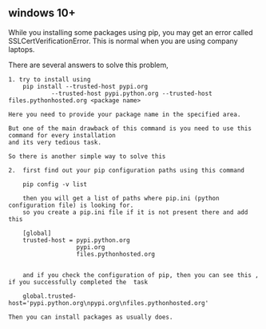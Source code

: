 windows 10+
-----------

While you installing some packages using pip, you may get an error called SSLCertVerificationError.
This is normal when you are using company laptops.

There are several answers to solve this problem, 
 
    1. try to install using 
        pip install --trusted-host pypi.org 
                --trusted-host pypi.python.org --trusted-host files.pythonhosted.org <package name> 
     
    Here you need to provide your package name in the specified area. 
 
    But one of the main drawback of this command is you need to use this command for every installation 
    and its very tedious task. 
 
    So there is another simple way to solve this 
 
    2.  first find out your pip configuration paths using this command 
 
        pip config -v list 
 
        then you will get a list of paths where pip.ini (python configuration file) is looking for. 
        so you create a pip.ini file if it is not present there and add this 
         
        [global] 
        trusted-host = pypi.python.org 
                       pypi.org 
                       files.pythonhosted.org 
        
 
        and if you check the configuration of pip, then you can see this , if you successfully completed the  task 

        global.trusted-host='pypi.python.org\npypi.org\nfiles.pythonhosted.org' 

    Then you can install packages as usually does. 

        


        
